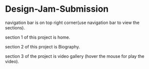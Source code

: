 # Design-Jam-Submission

navigation bar is on top right corner(use navigation bar to view the sections).

section 1 of this project is home.

section 2 of this project is Biography.

section 3 of the project is video gallery (hover the mouse for play the video).
